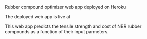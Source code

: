 Rubber compound optimizer web app deployed on Heroku

The deployed web app is live at 

This web app predicts the tensile strength and cost of NBR rubber compounds as a function of their input parmeters.

